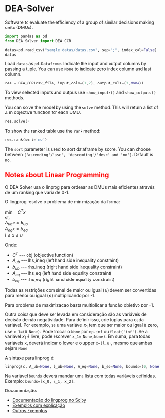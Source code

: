 # DEA-Solver
Software to evaluate the efficiency of a group of similar decisions making units (DMUs). 

```python
import pandas as pd
from DEA_Solver import DEA_CCR

datas=pd.read_csv("sample datas/datas.csv", sep=";", index_col=False)
datas
```
Load `datas` as `pd.Dataframe`. Indicate the input and output columns by passing a tuple. You can use `None` to indicate zero index column and last column.


```python
res = DEA_CCR(csv_file, input_cols=(1,2), output_cols=(2,None))
```

To view selected inputs and outpus use `show_inputs()` and `show_outputs()` methods.

You can solve the model by using the `solve` method. This will return a list of Z in objective function for each DMU.

```python
res.solve()
```

To show the ranked table use the `rank` method:

```python
res.rank(sort='no')
```
The `sort` parameter is used to sort dataframe by score. You can choose between `['ascending'/'asc', 'descending'/'desc' and 'no']`. Default is `no`.


<h2 style="color:red">Notes about Linear Programming</h2>
O DEA Solver usa o linprog para ordenar as DMUs mais eficientes através de um ranking que varia de 0-1.

O lingprog resolve o problema de minimização da forma:

$\text{min}\quad C^Tx$\
st.\
$A_{ub} x \leq b_{ub}$\
$A_{eq} x = b_{eq}$\
$l\leq x \leq u$

Onde:
- $C^T$ --- obj (objective function)
- $A_{ub}$ --- lhs_ineq (left hand side inequality constraint)
- $b_{ub}$ --- rhs_ineq (right hand side inequality constraint)
- $A_{eq}$ --- lhs_eq (left hand side equality constraint)
- $b_{eq}$ --- rhs_eq (right hand side equality constraint) 

Todas as restrições com sinal de maior ou igual ($\geq$) devem ser convertidas para menor ou igual ($\leq$) multiplicando por -1. 

Para problema de maximizacao basta multiplicar a função objetivo por -1.

Outra coisa que deve ser levada em consideração são as variáveis de decisão de não negatividade. Para definir isso, crie tuplas para cada variável. Por exemplo, se uma variável $x_1$ tem que ser maior ou igual à zero, use `x_1=(0,None)`. Pode trocar o `None` por `np.inf` ou `float('inf')`. Se a variável $x_1$ é livre, pode escrever `x_1=(None,None)`. Em suma, para todas variáveis `x`, deverá indicar o lower e o upper `x=(l,u)`, mesmo que ambas sejam `None`.

A sintaxe para linprog é:

```python
linprog(c, A_ub=None, b_ub=None, A_eq=None, b_eq=None, bounds=(0, None))
```

Na variável `bounds` deverá mandar uma lista com todas variáveis definidas. Exemplo: `bounds=[x_0, x_1, x_2]`.


Documentação:
* [Documentação do lingprog no Scipy](https://docs.scipy.org/doc/scipy/reference/generated/scipy.optimize.linprog.html)
* [Exemplos com explicação](https://realpython.com/linear-programming-python/)
* [Outros Exemplos](https://www.cuemath.com/algebra/linear-programming/)

